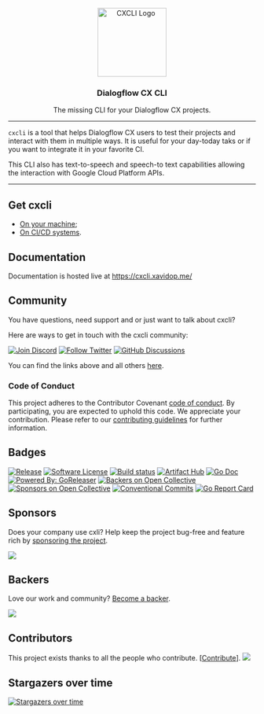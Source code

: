 <p align="center">
  <img alt="CXCLI Logo" src="https://cxcli.xavidop.me/images/logo.png" height="140" />
  <h3 align="center">Dialogflow CX CLI</h3>
  <p align="center">The missing CLI for your Dialogflow CX projects.</p>
</p>

---

`cxcli` is a tool that helps Dialogflow CX users to test their projects and interact with them in multiple ways.
It is useful for your day-today taks or if you want to integrate it in your favorite CI.

This CLI also has text-to-speech and speech-to text capabilities allowing the interaction with Google Cloud Platform APIs.

---

## Get cxcli

- [On your machine](https://cxcli.xavidop.me/install/);
- [On CI/CD systems](https://cxcli.xavidop.me/ci/).

## Documentation

Documentation is hosted live at https://cxcli.xavidop.me/

## Community

You have questions, need support and or just want to talk about cxcli?

Here are ways to get in touch with the cxcli community:

[![Join Discord](https://img.shields.io/badge/Join_our_Discord_server-5865F2?style=for-the-badge&logo=discord&logoColor=white)](https://discord.gg/DGJrmP7Z)
[![Follow Twitter](https://img.shields.io/badge/follow_on_twitter-1DA1F2?style=for-the-badge&logo=twitter&logoColor=white)](https://twitter.com/dialogflowcxcli)
[![GitHub Discussions](https://img.shields.io/badge/GITHUB_DISCUSSION-181717?style=for-the-badge&logo=github&logoColor=white)](https://github.com/xavidop/dialogflow-cx-cli/discussions)

You can find the links above and all others [here](https://cxcli.xavidop.me/links/).

### Code of Conduct

This project adheres to the Contributor Covenant [code of conduct](https://github.com/xavidop/dialogflow-cx-cli/blob/master/CODE_OF_CONDUCT.md).
By participating, you are expected to uphold this code.
We appreciate your contribution.
Please refer to our [contributing guidelines](CONTRIBUTING.md) for further information.

## Badges

[![Release](https://img.shields.io/github/release/xavidop/dialogflow-cx-cli.svg?style=for-the-badge)](https://github.com/xavidop/dialogflow-cx-cli/releases/latest)
[![Software License](https://img.shields.io/github/license/xavidop/dialogflow-cx-cli?style=for-the-badge)](/LICENSE.md)
[![Build status](https://img.shields.io/github/actions/workflow/status/xavidop/dialogflow-cx-cli/release_build.yml?style=for-the-badge)](https://github.com/xavidop/dialogflow-cx-cli/actions/workflows/release_build.yml)
[![Artifact Hub](https://img.shields.io/endpoint?url=https://artifacthub.io/badge/repository/cxcli&style=for-the-badge)](https://artifacthub.io/packages/search?repo=cxcli)
[![Go Doc](https://img.shields.io/badge/godoc-reference-blue.svg?style=for-the-badge)](http://godoc.org/github.com/xavidop/dialogflow-cx-cli)
[![Powered By: GoReleaser](https://img.shields.io/badge/powered%20by-goreleaser-green.svg?style=for-the-badge)](https://github.com/goreleaser)
[![Backers on Open Collective](https://opencollective.com/cxcli/backers/badge.svg?style=for-the-badge)](https://opencollective.com/cxcli/backers/)
[![Sponsors on Open Collective](https://opencollective.com/cxcli/sponsors/badge.svg?style=for-the-badge)](https://opencollective.com/cxcli/sponsors/)
[![Conventional Commits](https://img.shields.io/badge/Conventional%20Commits-1.0.0-yellow.svg?style=for-the-badge)](https://conventionalcommits.org)
[![Go Report Card](https://goreportcard.com/badge/github.com/xavidop/dialogflow-cx-cli)](https://goreportcard.com/report/github.com/xavidop/dialogflow-cx-cli)

## Sponsors

Does your company use cxli? Help keep the project bug-free and feature rich by [sponsoring the project](https://opencollective.com/cxlci#sponsor).

<a href="https://opencollective.com/cxcli/sponsors/0/website" target="_blank"><img src="https://opencollective.com/cxcli/sponsors/0/avatar"></a>

## Backers

Love our work and community? [Become a backer](https://opencollective.com/cxcli).

<a href="https://opencollective.com/cxcli/backers/0/website" target="_blank"><img src="https://opencollective.com/cxcli/backers/0/avatar"></a>

## Contributors

This project exists thanks to all the people who contribute. [[Contribute](CONTRIBUTING.md)].
<a href="https://github.com/xavidop/dialogflow-cx-cli/graphs/contributors"><img src="https://opencollective.com/cxcli/contributors.svg?width=890" /></a>

## Stargazers over time

[![Stargazers over time](https://starchart.cc/xavidop/dialogflow-cx-cli.svg)](https://starchart.cc/xavidop/dialogflow-cx-cli)
